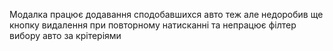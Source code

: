 Модалка працює додавання сподобавшихся авто теж але недоробив ще кнопку видалення при повторному натисканні та 
непрацює філтер вибору авто за крітеріями

